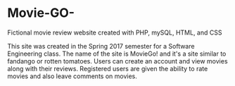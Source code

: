 # Movie-GO-
Fictional movie review website created with PHP, mySQL, HTML, and CSS 

This site was created in the Spring 2017 semester for a Software Engineering class. The name of the site is MovieGo! and
it's a site similar to fandango or rotten tomatoes. Users can create an account and view movies along with their reviews. 
Registered users are given the ability to rate movies and also leave comments on movies. 
